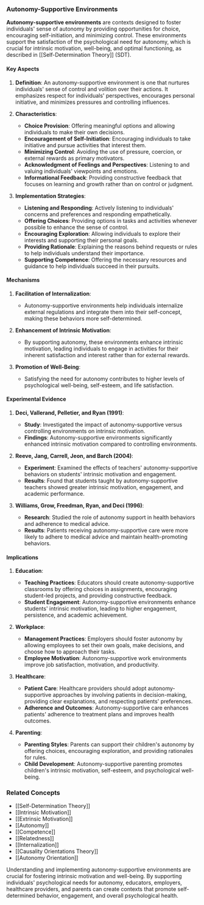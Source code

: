 ### Autonomy-Supportive Environments

**Autonomy-supportive environments** are contexts designed to foster individuals' sense of autonomy by providing opportunities for choice, encouraging self-initiation, and minimizing control. These environments support the satisfaction of the psychological need for autonomy, which is crucial for intrinsic motivation, well-being, and optimal functioning, as described in [[Self-Determination Theory]] (SDT).

#### Key Aspects

1. **Definition**:
   An autonomy-supportive environment is one that nurtures individuals' sense of control and volition over their actions. It emphasizes respect for individuals' perspectives, encourages personal initiative, and minimizes pressures and controlling influences.

2. **Characteristics**:
   - **Choice Provision**: Offering meaningful options and allowing individuals to make their own decisions.
   - **Encouragement of Self-Initiation**: Encouraging individuals to take initiative and pursue activities that interest them.
   - **Minimizing Control**: Avoiding the use of pressure, coercion, or external rewards as primary motivators.
   - **Acknowledgment of Feelings and Perspectives**: Listening to and valuing individuals' viewpoints and emotions.
   - **Informational Feedback**: Providing constructive feedback that focuses on learning and growth rather than on control or judgment.

3. **Implementation Strategies**:
   - **Listening and Responding**: Actively listening to individuals' concerns and preferences and responding empathetically.
   - **Offering Choices**: Providing options in tasks and activities whenever possible to enhance the sense of control.
   - **Encouraging Exploration**: Allowing individuals to explore their interests and supporting their personal goals.
   - **Providing Rationale**: Explaining the reasons behind requests or rules to help individuals understand their importance.
   - **Supporting Competence**: Offering the necessary resources and guidance to help individuals succeed in their pursuits.

#### Mechanisms

1. **Facilitation of Internalization**:
   - Autonomy-supportive environments help individuals internalize external regulations and integrate them into their self-concept, making these behaviors more self-determined.

2. **Enhancement of Intrinsic Motivation**:
   - By supporting autonomy, these environments enhance intrinsic motivation, leading individuals to engage in activities for their inherent satisfaction and interest rather than for external rewards.

3. **Promotion of Well-Being**:
   - Satisfying the need for autonomy contributes to higher levels of psychological well-being, self-esteem, and life satisfaction.

#### Experimental Evidence

1. **Deci, Vallerand, Pelletier, and Ryan (1991)**:
   - **Study**: Investigated the impact of autonomy-supportive versus controlling environments on intrinsic motivation.
   - **Findings**: Autonomy-supportive environments significantly enhanced intrinsic motivation compared to controlling environments.

2. **Reeve, Jang, Carrell, Jeon, and Barch (2004)**:
   - **Experiment**: Examined the effects of teachers' autonomy-supportive behaviors on students' intrinsic motivation and engagement.
   - **Results**: Found that students taught by autonomy-supportive teachers showed greater intrinsic motivation, engagement, and academic performance.

3. **Williams, Grow, Freedman, Ryan, and Deci (1996)**:
   - **Research**: Studied the role of autonomy support in health behaviors and adherence to medical advice.
   - **Results**: Patients receiving autonomy-supportive care were more likely to adhere to medical advice and maintain health-promoting behaviors.

#### Implications

1. **Education**:
   - **Teaching Practices**: Educators should create autonomy-supportive classrooms by offering choices in assignments, encouraging student-led projects, and providing constructive feedback.
   - **Student Engagement**: Autonomy-supportive environments enhance students' intrinsic motivation, leading to higher engagement, persistence, and academic achievement.

2. **Workplace**:
   - **Management Practices**: Employers should foster autonomy by allowing employees to set their own goals, make decisions, and choose how to approach their tasks.
   - **Employee Motivation**: Autonomy-supportive work environments improve job satisfaction, motivation, and productivity.

3. **Healthcare**:
   - **Patient Care**: Healthcare providers should adopt autonomy-supportive approaches by involving patients in decision-making, providing clear explanations, and respecting patients' preferences.
   - **Adherence and Outcomes**: Autonomy-supportive care enhances patients' adherence to treatment plans and improves health outcomes.

4. **Parenting**:
   - **Parenting Styles**: Parents can support their children's autonomy by offering choices, encouraging exploration, and providing rationales for rules.
   - **Child Development**: Autonomy-supportive parenting promotes children's intrinsic motivation, self-esteem, and psychological well-being.

### Related Concepts

- [[Self-Determination Theory]]
- [[Intrinsic Motivation]]
- [[Extrinsic Motivation]]
- [[Autonomy]]
- [[Competence]]
- [[Relatedness]]
- [[Internalization]]
- [[Causality Orientations Theory]]
- [[Autonomy Orientation]]

Understanding and implementing autonomy-supportive environments are crucial for fostering intrinsic motivation and well-being. By supporting individuals' psychological needs for autonomy, educators, employers, healthcare providers, and parents can create contexts that promote self-determined behavior, engagement, and overall psychological health.